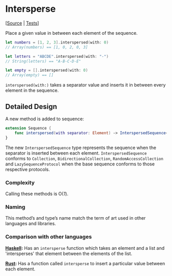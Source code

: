 # Intersperse

[[Source](https://github.com/apple/swift-algorithms/blob/main/Sources/Algorithms/Intersperse.swift) | 
 [Tests](https://github.com/apple/swift-algorithms/blob/main/Tests/SwiftAlgorithmsTests/IntersperseTests.swift)]

Place a given value in between each element of the sequence.

```swift
let numbers = [1, 2, 3].interspersed(with: 0)
// Array(numbers) == [1, 0, 2, 0, 3]

let letters = "ABCDE".interspersed(with: "-")
// String(letters) == "A-B-C-D-E"

let empty = [].interspersed(with: 0)
// Array(empty) == []
```

`interspersed(with:)` takes a separator value and inserts it in between every
element in the sequence.

## Detailed Design

A new method is added to sequence:

```swift
extension Sequence {
    func interspersed(with separator: Element) -> InterspersedSequence<Self>
}
```

The new `InterspersedSequence` type represents the sequence when the separator
is inserted between each element. `InterspersedSequence` conforms to
`Collection`, `BidirectionalCollection`, `RandomAccessCollection` and
`LazySequenceProtocol` when the base sequence conforms to those respective 
protocols.

### Complexity

Calling these methods is O(_1_).

### Naming

This method’s and type’s name match the term of art used in other languages
and libraries.

### Comparison with other languages

**[Haskell][Haskell]:** Has an `intersperse` function which takes an element
and a list and 'intersperses' that element between the elements of the list.

**[Rust][Rust]:** Has a function called `intersperse` to insert a particular
value between each element. 

<!-- Link references for other languages -->

[Haskell]: https://hackage.haskell.org/package/base-4.14.0.0/docs/Data-List.html#v:intersperse
[Rust]: https://docs.rs/itertools/0.9.0/itertools/trait.Itertools.html#method.intersperse
